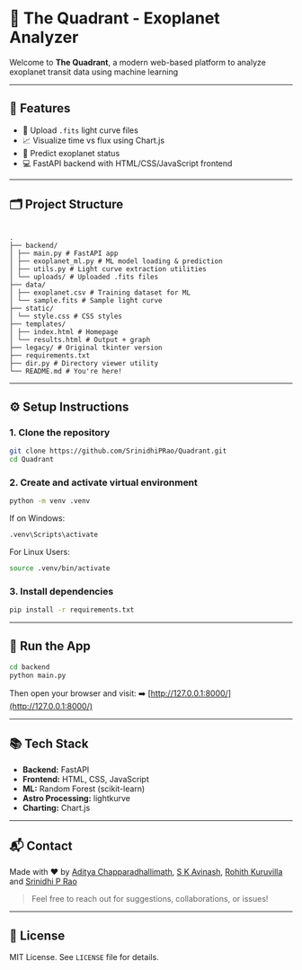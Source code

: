 # 🔭 The Quadrant - Exoplanet Analyzer

Welcome to **The Quadrant**, a modern web-based platform to analyze exoplanet transit data using machine learning

---

## 🚀 Features

- 🌌 Upload `.fits` light curve files
- 📈 Visualize time vs flux using Chart.js
- 🤖 Predict exoplanet status
- 💻 FastAPI backend with HTML/CSS/JavaScript frontend

---

## 🗂 Project Structure

```

.
├── backend/
│ ├── main.py # FastAPI app
│ ├── exoplanet_ml.py # ML model loading & prediction
│ ├── utils.py # Light curve extraction utilities
│ └── uploads/ # Uploaded .fits files
├── data/
│ ├── exoplanet.csv # Training dataset for ML
│ └── sample.fits # Sample light curve
├── static/
│ └── style.css # CSS styles
├── templates/
│ ├── index.html # Homepage
│ └── results.html # Output + graph
├── legacy/ # Original tkinter version
├── requirements.txt
├── dir.py # Directory viewer utility
└── README.md # You're here!

```

---

## ⚙️ Setup Instructions

### 1. Clone the repository

```bash
git clone https://github.com/SrinidhiPRao/Quadrant.git
cd Quadrant
```

### 2. Create and activate virtual environment

```bash
python -m venv .venv
```

If on Windows:

```bash
.venv\Scripts\activate
```

For Linux Users:

```bash
source .venv/bin/activate
```

### 3. Install dependencies

```bash
pip install -r requirements.txt
```

---

## 🏃 Run the App

```bash
cd backend
python main.py
```

Then open your browser and visit:
➡️ [http://127.0.0.1:8000/](http://127.0.0.1:8000/)

---

## 📚 Tech Stack

- **Backend:** FastAPI
- **Frontend:** HTML, CSS, JavaScript
- **ML:** Random Forest (scikit-learn)
- **Astro Processing:** lightkurve
- **Charting:** Chart.js

---

## 📬 Contact

Made with ❤️ by [Aditya Chapparadhallimath](https://github.com/Adityavcm), [S K Avinash](https://github.com/Aviator1223), [Rohith Kuruvilla](https://github.com/Rohith-X-Kuruviulla-P) and [Srinidhi P Rao](https://github.com/SrinidhiPRao)

> Feel free to reach out for suggestions, collaborations, or issues!

---

## 📝 License

MIT License. See `LICENSE` file for details.

